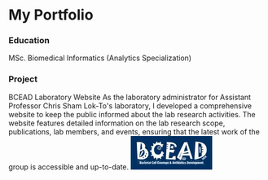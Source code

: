 # My Portfolio

### Education
MSc. Biomedical Informatics (Analytics Specialization)

### Project
BCEAD Laboratory Website
As the laboratory administrator for Assistant Professor Chris Sham Lok-To's laboratory, I developed a comprehensive website to keep the public informed about the lab research activities. The website features detailed information on the lab research scope, publications, lab members, and events, ensuring that the latest work of the group is accessible and up-to-date.
![BCEAD_Banner](/assets/img/banner.jpg)

